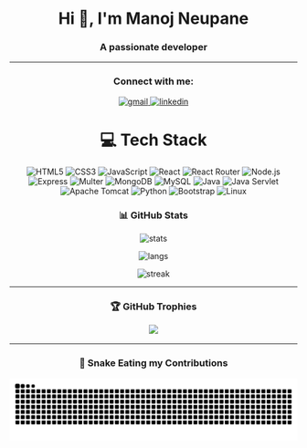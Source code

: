 ## <h1 align="center">Hi 👋, I'm Manoj Neupane</h1>
### <p align="center"> A passionate developer </p>
---
<div align="center">
<h3>Connect with me:</h3>
<p align="center">
  <a href="mailto:manojneupane787@gmail.com">
    <img src="https://img.shields.io/badge/Gmail-D14836?style=for-the-badge&logo=gmail&logoColor=white" alt="gmail"/>
  </a>
  <a href="https://linkedin.com/in/manoj-neupane-4079962b3" target="blank">
    <img src="https://img.shields.io/badge/LinkedIn-0A66C2?style=for-the-badge&logo=linkedin&logoColor=white" alt="linkedin"/>
  </a>
</p>
</div>
<h1 align="center">💻 Tech Stack</h1> 

<div align="center">  

![HTML5](https://img.shields.io/badge/html5-%23E34F26.svg?style=for-the-badge&logo=html5&logoColor=white)
![CSS3](https://img.shields.io/badge/css3-%231572B6.svg?style=for-the-badge&logo=css3&logoColor=white)
![JavaScript](https://img.shields.io/badge/javascript-%23323330.svg?style=for-the-badge&logo=javascript&logoColor=%23F7DF1E)
![React](https://img.shields.io/badge/react-%2320232a.svg?style=for-the-badge&logo=react&logoColor=%2361DAFB)
![React Router](https://img.shields.io/badge/React_Router-CA4245?style=for-the-badge&logo=react-router&logoColor=white)
![Node.js](https://img.shields.io/badge/node.js-6DA55F?style=for-the-badge&logo=node.js&logoColor=white)
![Express](https://img.shields.io/badge/express.js-%23404d59.svg?style=for-the-badge&logo=express&logoColor=%2361DAFB)
![Multer](https://img.shields.io/badge/multer-%23404d59.svg?style=for-the-badge&logo=multer&logoColor=white)
![MongoDB](https://img.shields.io/badge/mongodb-%2347A248.svg?style=for-the-badge&logo=mongodb&logoColor=white)
![MySQL](https://img.shields.io/badge/mysql-%2300f.svg?style=for-the-badge&logo=mysql&logoColor=white)
![Java](https://img.shields.io/badge/java-%23ED8B00.svg?style=for-the-badge&logo=java&logoColor=white)
![Java Servlet](https://img.shields.io/badge/java%20servlet-%23ED8B00.svg?style=for-the-badge&logo=java&logoColor=white)
![Apache Tomcat](https://img.shields.io/badge/tomcat-%23F8DC75.svg?style=for-the-badge&logo=apachetomcat&logoColor=black)
![Python](https://img.shields.io/badge/python-3670A0?style=for-the-badge&logo=python&logoColor=ffdd54)
![Bootstrap](https://img.shields.io/badge/bootstrap-%237952B3.svg?style=for-the-badge&logo=bootstrap&logoColor=white)
![Linux](https://img.shields.io/badge/linux-%23000.svg?style=for-the-badge&logo=linux&logoColor=white)

</div>

<h3 align="center">📊 GitHub Stats</h3>
<p align="center">
  <img src="https://github-readme-stats.vercel.app/api?username=ARM-21&show_icons=true&theme=dark" alt="stats"/>
</p>
<p align="center">
  <img src="https://github-readme-stats.vercel.app/api/top-langs/?username=ARM-21&layout=compact&theme=dark" alt="langs"/>
</p>
<p align="center">
  <img src="https://github-readme-streak-stats.herokuapp.com/?user=ARM-21&theme=dark" alt="streak"/>
</p>

---

<h3 align="center">🏆 GitHub Trophies</h3>
<p align="center">
  <img src="https://github-profile-trophy.vercel.app/?username=ARM-21&theme=algolia&no-frame=true&no-bg=true&margin-w=4" />
</p>

---

<h3 align="center">🐍 Snake Eating my Contributions</h3>
<p align="center">
  <img src="https://github.com/ARM-21/ARM-21/blob/output/snake.svg" alt="snake"/>
</p>
